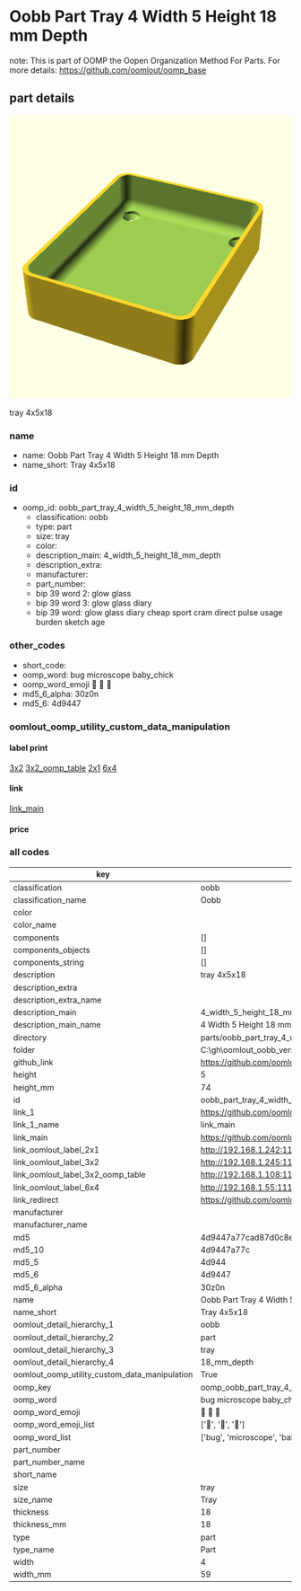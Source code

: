# Oobb Part Tray 4 Width 5 Height 18 mm Depth  

note: This is part of OOMP the Oopen Organization Method For Parts. For more details: https://github.com/oomlout/oomp_base

##  part details
  

[![](3dpr.png)](3dpr.png)

tray 4x5x18



### name
* name: Oobb Part Tray 4 Width 5 Height 18 mm Depth
* name_short: Tray 4x5x18 
### id
* oomp_id: oobb_part_tray_4_width_5_height_18_mm_depth
  * classification: oobb
  * type: part
  * size: tray
  * color: 
  * description_main: 4_width_5_height_18_mm_depth
  * description_extra: 
  * manufacturer: 
  * part_number: 
  * bip 39 word 2: glow glass
  * bip 39 word 3: glow glass diary
  * bip 39 word: glow glass diary cheap sport cram direct pulse usage burden sketch age

### other_codes
* short_code: 
* oomp_word: bug microscope baby_chick
* oomp_word_emoji :bug: :microscope: :baby_chick:
* md5_6_alpha: 30z0n
* md5_6: 4d9447






### oomlout_oomp_utility_custom_data_manipulation
#### label print
[3x2](http://192.168.1.245:1112/?label=oomp%2030z0n)
[3x2_oomp_table](http://192.168.1.108:1112/?label=oomp%2030z0n)
[2x1](http://192.168.1.242:1112/?label=oomp%2030z0n)
[6x4](http://192.168.1.55:1112/?label=oomp%2030z0n)    

#### link

[link_main](https://github.com/oomlout/oomlout_oobb_version_4_generated_parts/tree/main/navigation_oomp/oobb/part/tray/4_width_5_height_18_mm_depth/part)                              

#### price







### all codes 
| key | value |  
| --- | --- |  
| classification | oobb |  
| classification_name | Oobb |  
| color |  |  
| color_name |  |  
| components | [] |  
| components_objects | [] |  
| components_string | [] |  
| description | tray 4x5x18 |  
| description_extra |  |  
| description_extra_name |  |  
| description_main | 4_width_5_height_18_mm_depth |  
| description_main_name | 4 Width 5 Height 18 mm Depth |  
| directory | parts/oobb_part_tray_4_width_5_height_18_mm_depth |  
| folder | C:\gh\oomlout_oobb_version_4_generated_parts\parts\oobb_part_tray_4_width_5_height_18_mm_depth |  
| github_link | https://github.com/oomlout/oomlout_oomp_part_src/tree/main/parts/oobb_part_tray_4_width_5_height_18_mm_depth |  
| height | 5 |  
| height_mm | 74 |  
| id | oobb_part_tray_4_width_5_height_18_mm_depth |  
| link_1 | https://github.com/oomlout/oomlout_oobb_version_4_generated_parts/tree/main/navigation_oomp/oobb/part/tray/4_width_5_height_18_mm_depth/part |  
| link_1_name | link_main |  
| link_main | https://github.com/oomlout/oomlout_oobb_version_4_generated_parts/tree/main/navigation_oomp/oobb/part/tray/4_width_5_height_18_mm_depth/part |  
| link_oomlout_label_2x1 | http://192.168.1.242:1112/?label=oomp%2030z0n |  
| link_oomlout_label_3x2 | http://192.168.1.245:1112/?label=oomp%2030z0n |  
| link_oomlout_label_3x2_oomp_table | http://192.168.1.108:1112/?label=oomp%2030z0n |  
| link_oomlout_label_6x4 | http://192.168.1.55:1112/?label=oomp%2030z0n |  
| link_redirect | https://github.com/oomlout/oomlout_oobb_version_4_generated_parts/tree/main/parts/oobb_tray_04_05_18 |  
| manufacturer |  |  
| manufacturer_name |  |  
| md5 | 4d9447a77cad87d0c8e9526e7a98bb1e |  
| md5_10 | 4d9447a77c |  
| md5_5 | 4d944 |  
| md5_6 | 4d9447 |  
| md5_6_alpha | 30z0n |  
| name | Oobb Part Tray 4 Width 5 Height 18 mm Depth |  
| name_short | Tray 4x5x18  |  
| oomlout_detail_hierarchy_1 | oobb |  
| oomlout_detail_hierarchy_2 | part |  
| oomlout_detail_hierarchy_3 | tray |  
| oomlout_detail_hierarchy_4 | 18_mm_depth |  
| oomlout_oomp_utility_custom_data_manipulation | True |  
| oomp_key | oomp_oobb_part_tray_4_width_5_height_18_mm_depth |  
| oomp_word | bug microscope baby_chick |  
| oomp_word_emoji | :bug: :microscope: :baby_chick: |  
| oomp_word_emoji_list | [':bug:', ':microscope:', ':baby_chick:'] |  
| oomp_word_list | ['bug', 'microscope', 'baby_chick'] |  
| part_number |  |  
| part_number_name |  |  
| short_name |  |  
| size | tray |  
| size_name | Tray |  
| thickness | 18 |  
| thickness_mm | 18 |  
| type | part |  
| type_name | Part |  
| width | 4 |  
| width_mm | 59 |  
